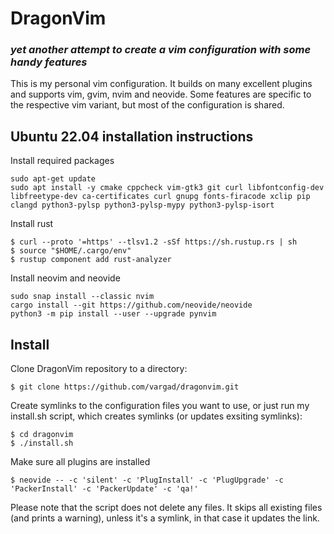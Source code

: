 # DragonVim 
### _yet another attempt to create a vim configuration with some handy features_

This is my personal vim configuration. It builds on many excellent plugins and
supports vim, gvim, nvim and neovide. Some features are specific to the
respective vim variant, but most of the configuration is shared.


## Ubuntu 22.04 installation instructions

Install required packages

    sudo apt-get update
    sudo apt install -y cmake cppcheck vim-gtk3 git curl libfontconfig-dev libfreetype-dev ca-certificates curl gnupg fonts-firacode xclip pip clangd python3-pylsp python3-pylsp-mypy python3-pylsp-isort

Install rust

    $ curl --proto '=https' --tlsv1.2 -sSf https://sh.rustup.rs | sh
    $ source "$HOME/.cargo/env"
    $ rustup component add rust-analyzer

Install neovim and neovide

    sudo snap install --classic nvim
    cargo install --git https://github.com/neovide/neovide
    python3 -m pip install --user --upgrade pynvim


## Install

Clone DragonVim repository to a directory:

    $ git clone https://github.com/vargad/dragonvim.git

Create symlinks to the configuration files you want to use, or just run my
install.sh script, which creates symlinks (or updates exsiting symlinks):

    $ cd dragonvim
    $ ./install.sh

Make sure all plugins are installed

    $ neovide -- -c 'silent' -c 'PlugInstall' -c 'PlugUpgrade' -c 'PackerInstall' -c 'PackerUpdate' -c 'qa!'

Please note that the script does not delete any files. It skips all existing
files (and prints a warning), unless it's a symlink, in that case it updates
the link.
